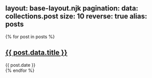 layout: base-layout.njk
pagination:
  data: collections.post
  size: 10
  reverse: true
  alias: posts
---
{% for post in posts %}
  <article>
    <h1>
      <a href="{{ post.url | url }}">{{ post.data.title }}</a>
    </h1>
    {{ post.date }}
  </article>
{% endfor %}

